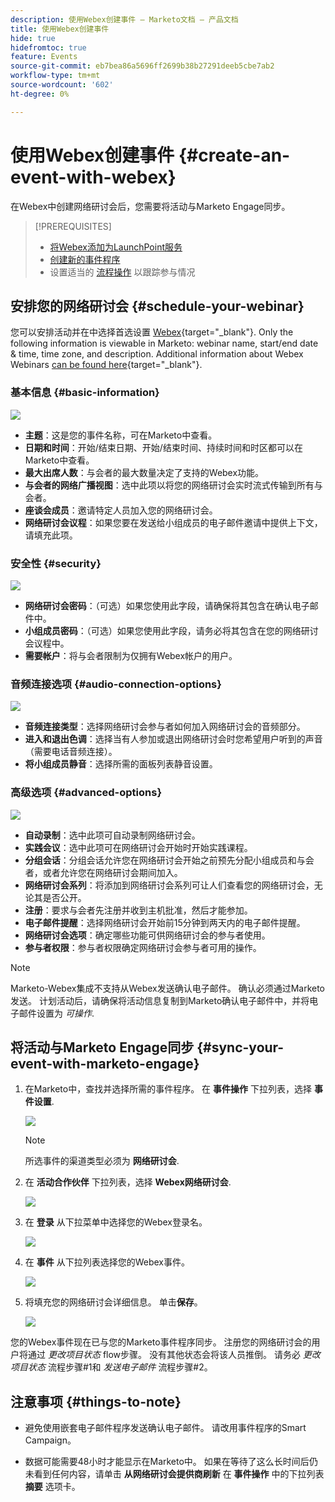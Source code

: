 ```yaml
---
description: 使用Webex创建事件 — Marketo文档 — 产品文档
title: 使用Webex创建事件
hide: true
hidefromtoc: true
feature: Events
source-git-commit: eb7bea86a5696ff2699b38b27291deeb5cbe7ab2
workflow-type: tm+mt
source-wordcount: '602'
ht-degree: 0%

---
```


# 使用Webex创建事件 {#create-an-event-with-webex}

在Webex中创建网络研讨会后，您需要将活动与Marketo Engage同步。

>[!PREREQUISITES]
>
>* [将Webex添加为LaunchPoint服务](/help/marketo/product-docs/administration/additional-integrations/add-webex-as-a-launchpoint-service.md)
>* [创建新的事件程序](/help/marketo/product-docs/demand-generation/events/understanding-events/create-a-new-event-program.md)
>* 设置适当的 [流程操作](/help/marketo/product-docs/core-marketo-concepts/smart-campaigns/flow-actions/add-a-flow-step-to-a-smart-campaign.md) 以跟踪参与情况

## 安排您的网络研讨会 {#schedule-your-webinar}

您可以安排活动并在中选择首选设置 [Webex](https://www.webex.com/){target="_blank"}. Only the following information is viewable in Marketo: webinar name, start/end date & time, time zone, and description. Additional information about Webex Webinars [can be found here](https://help.webex.com/en-us/landing/ld-7srxjs-WebexWebinars/Webex-Webinars){target="_blank"}.

### 基本信息 {#basic-information}

![](assets/create-an-event-with-webex-1.png)

* **主题**：这是您的事件名称，可在Marketo中查看。
* **日期和时间**：开始/结束日期、开始/结束时间、持续时间和时区都可以在Marketo中查看。
* **最大出席人数**：与会者的最大数量决定了支持的Webex功能。
* **与会者的网络广播视图**：选中此项以将您的网络研讨会实时流式传输到所有与会者。
* **座谈会成员**：邀请特定人员加入您的网络研讨会。
* **网络研讨会议程**：如果您要在发送给小组成员的电子邮件邀请中提供上下文，请填充此项。

### 安全性 {#security}

![](assets/create-an-event-with-webex-2.png)

* **网络研讨会密码**：（可选）如果您使用此字段，请确保将其包含在确认电子邮件中。
* **小组成员密码**：（可选）如果您使用此字段，请务必将其包含在您的网络研讨会议程中。
* **需要帐户**：将与会者限制为仅拥有Webex帐户的用户。

### 音频连接选项 {#audio-connection-options}

![](assets/create-an-event-with-webex-3.png)

* **音频连接类型**：选择网络研讨会参与者如何加入网络研讨会的音频部分。
* **进入和退出色调**：选择当有人参加或退出网络研讨会时您希望用户听到的声音（需要电话音频连接）。
* **将小组成员静音**：选择所需的面板列表静音设置。

### 高级选项 {#advanced-options}

![](assets/create-an-event-with-webex-4.png)

* **自动录制**：选中此项可自动录制网络研讨会。
* **实践会议**：选中此项可在网络研讨会开始时开始实践课程。
* **分组会话**：分组会话允许您在网络研讨会开始之前预先分配小组成员和与会者，或者允许您在网络研讨会期间加入。
* **网络研讨会系列**：将添加到网络研讨会系列可让人们查看您的网络研讨会，无论其是否公开。
* **注册**：要求与会者先注册并收到主机批准，然后才能参加。
* **电子邮件提醒**：选择网络研讨会开始前15分钟到两天内的电子邮件提醒。
* **网络研讨会选项**：确定哪些功能可供网络研讨会的参与者使用。
* **参与者权限**：参与者权限确定网络研讨会参与者可用的操作。

>[!NOTE]
>
>Marketo-Webex集成不支持从Webex发送确认电子邮件。 确认必须通过Marketo发送。 计划活动后，请确保将活动信息复制到Marketo确认电子邮件中，并将电子邮件设置为 _可操作_.

## 将活动与Marketo Engage同步 {#sync-your-event-with-marketo-engage}

1. 在Marketo中，查找并选择所需的事件程序。 在 **事件操作** 下拉列表，选择 **事件设置**.

   ![](assets/create-an-event-with-webex-5.png)

   >[!NOTE]
   >
   >所选事件的渠道类型必须为 **网络研讨会**.

1. 在 **活动合作伙伴** 下拉列表，选择 **Webex网络研讨会**.

   ![](assets/create-an-event-with-webex-6.png)

1. 在 **登录** 从下拉菜单中选择您的Webex登录名。

   ![](assets/create-an-event-with-webex-7.png)

1. 在 **事件** 从下拉列表选择您的Webex事件。

   ![](assets/create-an-event-with-webex-8.png)

1. 将填充您的网络研讨会详细信息。 单击&#x200B;**保存**。

   ![](assets/create-an-event-with-webex-9.png)

您的Webex事件现在已与您的Marketo事件程序同步。 注册您的网络研讨会的用户将通过 _更改项目状态_ flow步骤。 没有其他状态会将该人员推倒。 请务必 _更改项目状态_ 流程步骤#1和 _发送电子邮件_ 流程步骤#2。

## 注意事项 {#things-to-note}

* 避免使用嵌套电子邮件程序发送确认电子邮件。 请改用事件程序的Smart Campaign。

* 数据可能需要48小时才能显示在Marketo中。 如果在等待了这么长时间后仍未看到任何内容，请单击 **从网络研讨会提供商刷新** 在 **事件操作** 中的下拉列表 **摘要** 选项卡。
